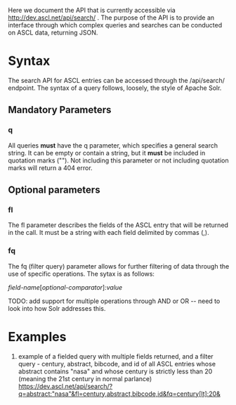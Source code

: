 Here we document the API that is currently accessible via
http://dev.ascl.net/api/search/ .
The purpose of the API is to provide an interface through which complex queries and searches can be conducted on ASCL data, returning JSON.

# Syntax
The search API for ASCL entries can be accessed through the /api/search/ endpoint. The syntax of a query follows, loosely, the style of Apache Solr. 

## Mandatory Parameters

### q
All queries **must** have the q parameter, which specifies a general search string. It can be empty or contain a string, but it **must** be included in quotation marks (""). Not including this parameter or not including quotation marks will return a 404 error. 

## Optional parameters

### fl
The fl parameter describes the fields of the ASCL entry that will be returned in the call. It must be a string with each field delimited by commas (,). 

### fq
The fq (filter query) parameter allows for further filtering of data through the use of specific operations. The sytax is as follows:

*field-name*[*optional-comparator*]:*value*

TODO: add support for multiple operations through AND or OR -- need to look into how Solr addresses this.


# Examples

1. example of a fielded query with multiple fields returned, and a filter query - century, abstract, bibcode, and id of all ASCL entries whose abstract contains "nasa" and whose century is strictly less than 20 (meaning the 21st century in normal parlance)
https://dev.ascl.net/api/search/?q=abstract:"nasa"&fl=century,abstract,bibcode,id&fq=century[lt]:20&


 
